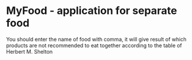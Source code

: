 # MyFood - application for separate food
You should enter the name of food with comma, it will give result of which products are not recommended to eat together according to the table of Herbert M. Shelton  
